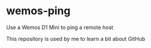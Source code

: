 # wemos-ping
Use a Wemos D1 Mini to ping a remote host

This repository is used by me to learn a bit about GitHub


